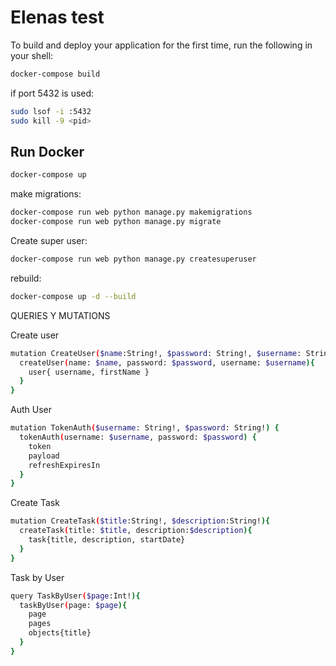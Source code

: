 # Elenas test

To build and deploy your application for the first time, run the following in your shell:

```bash
docker-compose build
```
if port 5432 is used:
```bash
sudo lsof -i :5432
sudo kill -9 <pid>
```
## Run Docker
```bash
docker-compose up
```
make migrations:

```bash
docker-compose run web python manage.py makemigrations
docker-compose run web python manage.py migrate
```

Create super user:
```bash
docker-compose run web python manage.py createsuperuser
```

rebuild:
```bash
docker-compose up -d --build
```

QUERIES Y MUTATIONS

Create user
```bash
mutation CreateUser($name:String!, $password: String!, $username: String!){
  createUser(name: $name, password: $password, username: $username){
    user{ username, firstName }
  }
}
```
Auth User
```bash
mutation TokenAuth($username: String!, $password: String!) {
  tokenAuth(username: $username, password: $password) {
    token
    payload
    refreshExpiresIn
  }
}
```

Create Task
```bash
mutation CreateTask($title:String!, $description:String!){
  createTask(title: $title, description:$description){
    task{title, description, startDate}
  }
}
```

Task by User
```bash
query TaskByUser($page:Int!){
  taskByUser(page: $page){
    page
    pages
    objects{title}
  }
}
```